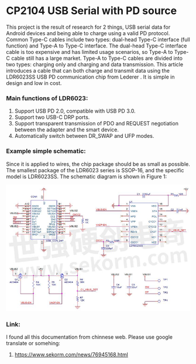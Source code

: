 # CP2104 USB Serial with PD source

This project is the result of research for 2 things, USB serial data for Android devices and being able to charge using a valid PD protocol. Common Type-C cables include two types: dual-head Type-C interface (full function) and Type-A to Type-C interface. The dual-head Type-C interface cable is too expensive and has limited usage scenarios, so Type-A to Type-C cable still has a large market. Type-A to Type-C cables are divided into two types: charging only and charging and data transmission. This article introduces a cable that can both charge and transmit data using the LDR6023SS USB PD communication chip from Lederer . It is simple in design and low in cost.

### Main functions of LDR6023:

1. Support USB PD 2.0, compatible with USB PD 3.0.
2. Support two USB-C DRP ports.
3. Support transparent transmission of PDO and REQUEST negotiation between the adapter and the smart device.
4. Automatically switch between DR_SWAP and UFP modes.

### Example simple schematic:

Since it is applied to wires, the chip package should be as small as possible. The smallest package of the LDR6023 series is SSOP-16, and the specific model is LDR6023SS. The schematic diagram is shown in Figure 1:

![](Doc/pd-sch.jpg)

### Link:

I found all this documentation from chinnese web. Please use google translate or somehing: 

1. https://www.sekorm.com/news/76945168.html
